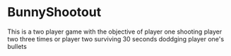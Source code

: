 # BunnyShootout
This is a two player game with the objective of player one shooting player two three times or player two surviving 30 seconds doddging player one's
bullets
